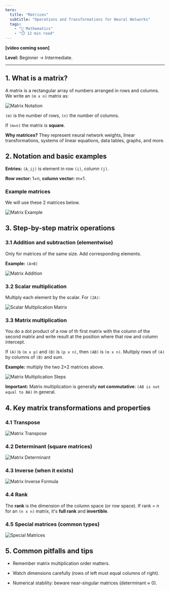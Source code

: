 ```yaml
---
hero:
  title: "Matrices"
  subtitle: "Operations and Transformations for Neural Networks"
  tags:
    - "📐 Mathematics"
    - "⏱️ 12 min read"
---
```


**[video coming soon]**

**Level:** Beginner → Intermediate.

---

## 1. What is a matrix?

A matrix is a rectangular array of numbers arranged in rows and columns. We write an `(m x n)` matrix as:

![Matrix Notation](/content/learn/math/matrices/matrix-notation.png)





`(m)` is the number of rows, `(n)` the number of columns.

If `(m=n)` the matrix is **square**.

**Why matrices?** They represent neural network weights, linear transformations, systems of linear equations, data tables, graphs, and more.



## 2. Notation and basic examples

**Entries:** `(A_ij)` is element in row `(i)`, column `(j)`.

**Row vector:** 1×n, **column vector:** m×1.

### Example matrices

We will use these 2 matrices below.

![Matrix Example](/content/learn/math/matrices/matrix-example.png)

## 3. Step-by-step matrix operations

### 3.1 Addition and subtraction (elementwise)

Only for matrices of the same size. Add corresponding elements.

**Example:** `(A+B)`

![Matrix Addition](/content/learn/math/matrices/matrix-addition.png)

### 3.2 Scalar multiplication

Multiply each element by the scalar. For `(2A)`:

![Scalar Multiplication Matrix](/content/learn/math/matrices/scalar-multiplication-matrix.png)

### 3.3 Matrix multiplication

You do a dot product of a row of th first matrix with the column of the second matrix and write result at the position where that row and column intercept.

If `(A)` is `(m x p)` and `(B)` is `(p x n)`, then `(AB)` is `(m x n)`. Multiply rows of `(A)` by columns of `(B)` and sum.

**Example:** multiply the two 2×2 matrices above.

![Matrix Multiplication Steps](/content/learn/math/matrices/matrix-multiplication-steps.png)

**Important:** Matrix multiplication is generally **not commutative**: `(AB is not equal to BA)` in general.

## 4. Key matrix transformations and properties

### 4.1 Transpose

![Matrix Transpose](/content/learn/math/matrices/matrix-transpose.png)

### 4.2 Determinant (square matrices)

![Matrix Determinant](/content/learn/math/matrices/matrix-determinant.png)

### 4.3 Inverse (when it exists)

![Matrix Inverse Formula](/content/learn/math/matrices/matrix-inverse-formula.png)

### 4.4 Rank

The **rank** is the dimension of the column space (or row space). If rank = n for an `(n x n)` matrix, it's **full rank** and **invertible**.

### 4.5 Special matrices (common types)

![Special Matrices](/content/learn/math/matrices/special-matrices.png)

## 5. Common pitfalls and tips

- Remember matrix multiplication order matters.

- Watch dimensions carefully (rows of left must equal columns of right).

- Numerical stability: beware near-singular matrices (determinant ≈ 0).